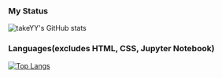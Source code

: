### My Status
![takeYY's GitHub stats](https://github-readme-stats.vercel.app/api?username=takeYY&hide_title=true&count_private=true&theme=radical&show_icons=true")

### Languages(excludes HTML, CSS, Jupyter Notebook)
[![Top Langs](https://github-readme-stats.vercel.app/api/top-langs/?username=takeYY&hide_title=true&layout=compact&hide=html,CSS,jupyter%20notebook&langs_count=7&theme=radical)](https://github.com/anuraghazra/github-readme-stats)
